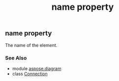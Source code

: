 ﻿---
title: name property
second_title: Aspose.Diagram for Python via .NET API References
description: 
type: docs
weight: 90
url: /python-net/aspose.diagram/connection/name/
is_root: false
---

## name property


The name of the element.

### See Also
* module [aspose.diagram](../../)
* class [Connection](/diagram/python-net/aspose.diagram/connection)
